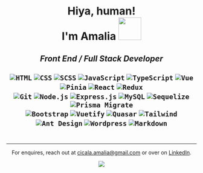 
<h1 align="center">
  Hiya, human!<br>I'm Amalia <img src="https://media.giphy.com/media/WUlplcMpOCEmTGBtBW/giphy.gif" width="60">
</h1>

<h2 align="center">
  <em>Front End / Full Stack Developer</em>
  <br><br>
    <code><img alt="HTML" src="https://img.shields.io/badge/HTML-e44d26.svg?logo=html5&logoColor=white"></code>
    <code><img alt="CSS" src="https://img.shields.io/badge/CSS-1f72b5.svg?logo=css3&logoColor=white"></code>
    <code><img alt="SCSS" src="https://img.shields.io/badge/Scss-hotpink.svg?logo=SASS&logoColor=white"></code>
    <code><img alt="JavaScript" src="https://img.shields.io/badge/JavaScript-f7df1e.svg?logo=javascript&logoColor=black"></code>
    <code><img alt="TypeScript" src="https://img.shields.io/badge/TypeScript-white.svg?logo=typescript&logoColor=017acb"></code>
    <code><img alt="Vue" src="https://img.shields.io/badge/Vue.js-%2335495e.svg?logo=vuedotjs&logoColor=%234FC08D"></code>
    <code><img alt="Pinia" src="https://img.shields.io/badge/Pinia-yellow"></code>
    <code><img alt="React" src="https://img.shields.io/badge/React-20232a.svg?logo=react&logoColor=%2361DAFB"></code>
    <code><img alt="Redux" src="https://img.shields.io/badge/Redux-20232a.svg?logo=redux&logoColor=%2361DAFB"></code>
  <br>
    <code><img alt="Git" src="https://img.shields.io/badge/Git-f0efe7.svg?logo=git"></code>
    <code><img alt="Node.js" src="https://img.shields.io/badge/Node.js-333333.svg?logo=node.js&logoColor=689f63"></code>
    <code><img alt="Express.js" src="https://img.shields.io/badge/Express.js-259dff.svg?logo=express&logoColor=white"></code>
    <code><img alt="MySQL" src="https://img.shields.io/badge/MySQL-f29111.svg?logo=mysql"></code>
    <code><img alt="Sequelize" src="https://img.shields.io/badge/Sequelize-white.svg?logo=sequelize&logoColor=00758f" /></code>
    <code><img alt="Prisma Migrate" src="https://img.shields.io/badge/Prisma-5a67d8.svg?logo=prisma" /></code>
  <br>
    <code><img alt="Bootstrap" src="https://img.shields.io/badge/Bootstrap-7952B3.svg?logo=bootstrap&logoColor=white"></code>
    <code><img alt="Vuetify" src="https://img.shields.io/badge/Vuetify-1867C0?logo=vuetify&logoColor=AEDDFF"></code>
    <code><img alt="Quasar" src="https://img.shields.io/badge/Quasar-16B7FB?logo=quasar&logoColor=black"></code>
    <code><img alt="Tailwind" src="https://img.shields.io/badge/Tailwind-0e172a?logo=tailwind-css"></code>
    <code><img alt="Ant Design" src="https://img.shields.io/badge/-AntDesign-ff4d4f?&logo=ant-design&logoColor=white"></code>
    <code><img alt="Wordpress" src="https://img.shields.io/badge/Wordpress-21759B?logo=wordpress&logoColor=white"></code>
    <code><img alt="Markdown" src="https://img.shields.io/badge/Markdown-000000.svg?logo=markdown&logoColor=white"></code>
  <br><br>
</h2>

---

<p align="center">
  For enquires, reach out at <a href="mailto:cicala.amalia@gmail.com">cicala.amalia@gmail.com</a> or over on <a href="https://www.linkedin.com/in/amaliacicala" target="_blank">LinkedIn</a>.
</p>

<div align="center">
  <img src="https://komarev.com/ghpvc/?username=amaliacicala&style=flat-square&color=da6b5c&label=Profile+Sneak+Peeks">
</div>
